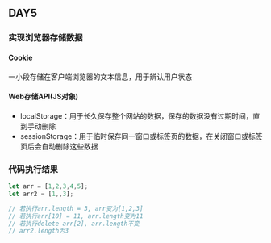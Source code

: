 ## DAY5
### 实现浏览器存储数据
#### Cookie
一小段存储在客户端浏览器的文本信息，用于辨认用户状态
#### Web存储API(JS对象)
- localStorage：用于长久保存整个网站的数据，保存的数据没有过期时间，直到手动删除
- sessionStorage：用于临时保存同一窗口或标签页的数据，在关闭窗口或标签页后会自动删除这些数据

### 代码执行结果
```js
let arr = [1,2,3,4,5];
let arr2 = [1,,3];

// 若执行arr.length = 3, arr变为[1,2,3]
// 若执行arr[10] = 11, arr.length变为11
// 若执行delete arr[2], arr.length不变
// arr2.length为3
```
